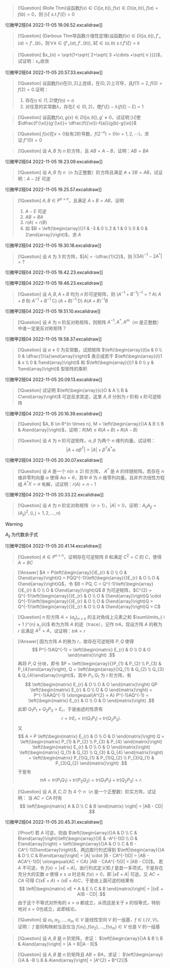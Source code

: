 >[!Question]
>(Rolle Thm)设函数$f(x)\in C([a,b]),f(x)\in D((a,b)),f(a)=f(b)=0$，则$\exists \xi \  s.t. f'(\xi)=0$

![[微甲2班04 2022-11-05 19.06.52.excalidraw]]

>[!Question]
>(Darboux Thm导函数介值性定理)设函数$f(x)\in D([a,b]),f'_{+}(a) < f'_{-}(b)$，则$\forall k \in (f'_{+}(a) , f'_{-}(b)),\exists \xi \in (a,b) \ s.t. f'(\xi) = k$



> [!Question]
> $x_{n} = \sqrt{1+\sqrt{ 2+\sqrt{ 3 +\cdots +\sqrt{ n }}}}$，试证明：$x_{n}$收敛

![[微甲2班04 2022-11-05 20.57.33.excalidraw]]

>[!Question]
>设函数$f(x)$在$[0,2]$上连续，在$(0,2)$上可导，且$f(1) = 2,f(0)=f(2)=0.$证明：
> 1. 存在$\eta \in (1,2)$使$f(\eta)=\eta$
> 2. 对任意的实常数$\lambda$，存在$\xi \in (0,2)$，使$f'(\xi)-\lambda(f(\xi) - \xi)=1$



>[!Question]
>设函数$f(x),g(x)\in D([a,b]),g'\neq 0$，试证明$\exists \xi$使$\dfrac{f'(\xi)}{g'(\xi)}= \dfrac{f({\xi})-f(a)}{g(b)-g(\xi)}$



>[!Question]
>$f(x)$在$x=0$处有$2$阶导数，$f(2^{-n}) = 0(n = 1,2,\cdots)$，求证:$f''(0) = 0$



> [!Question]
> 设 $A, B$ 为 $n$ 阶方阵，且 $AB = A - B$，证明：$AB = BA$

![[微甲2班04 2022-11-05 19.23.09.excalidraw]]

> [!Question]
> 设 $A, B$ 为 $n$（$n$ 为正整数）阶方阵且满足 $A + 2B = AB$，试证明：$A - 2E$ 可逆

![[微甲2班04 2022-11-05 19.25.57.excalidraw]]

> [!Question]
> $A, B \in P^{n \times n}$，且满足 $A + B = AB$，证明
> 1. $A - E$ 可逆
> 2. $AB = BA$
> 3. $r(A) = r(B)$
> 4. 如 $B = \left(\begin{array}{}1 & -3 & 0 \\ 2 & 1 & 0 \\ 0 & 0 & 2\end{array}\right)$，求 $A$

![[微甲2班04 2022-11-05 19.30.18.excalidraw]]

> [!Question]
> 设 $A$ 为 $3$ 阶方阵，$|A| = -\dfrac{1}{2}$，则 $|(3A)^{-1} - 2A^{*}| = ?$

![[微甲2班04 2022-11-05 19.42.23.excalidraw]]

![[微甲2班04 2022-11-05 19.46.23.excalidraw]]

> [!Question]
> 设 $A, B, A + B$ 均为 $n$ 阶可逆矩阵，则 $(A^{-1} + B^{-1})^{-1} = ?$
> A) $A + B$
> B) $A^{-1} + B^{-1}$
> C) $(A + B)^{-1}$
> D) $A(A + B)^{-1}B$

![[微甲2班04 2022-11-05 19.51.10.excalidraw]]

> [!Question]
> 设 $A$ 为 $n$ 阶反对称矩阵，则矩阵 $A^{-1}, A^{*}, A^{m}$（$m$ 是正整数） 中谁一定是反对称矩阵？

![[微甲2班04 2022-11-05 19.58.37.excalidraw]]

> [!Question]
> 设 $a \neq 0$ 为实常数，试把矩阵 $\left(\begin{array}{l}a & 0 \\ 0 & \dfrac{1}{a}\end{array}\right)$ 表示成若干 $\left(\begin{array}{l}1 & x \\ 0 & 1\end{array}\right)$ 和 $\left(\begin{array}{l}1 & 0 \\ y & 1\end{array}\right)$ 型矩阵的乘积

![[微甲2班04 2022-11-05 20.09.13.excalidraw]]

> [!Question]
> 试证明 $\left(\begin{array}{c}O & A \\ B & C\end{array}\right)$ 可逆且求其逆，这里 $A, B$ 分别为 $r$ 阶和 $s$ 阶可逆矩阵

![[微甲2班04 2022-11-05 20.16.39.excalidraw]]

> [!Question]
> $A, B \in R^{n \times n}, M = \left(\begin{array}{}A & B \\ B & A\end{array}\right)$，证明：$R(M) \geq R(A+B) + R(A - B)$



> [!Question]
> 设 $A$ 为 $n$ 阶可逆矩阵，$\alpha, \beta$ 为两个 $n$ 维列向量。试证明：
> $$
|A + \alpha\beta^{T}| = |A| + \beta^{T} A^{*}\alpha
.$$

![[微甲2班04 2022-11-05 20.30.07.excalidraw]]

> [!Question]
> 设 $A$ 是一个 $n(n \geq 2)$ 阶方阵， $A^{*}$ 是 $A$ 的伴随矩阵。若存在 $n$ 维非零列向量 $\alpha$ 使得 $A\alpha = \theta$，其中 $\theta$ 为 $n$ 维零列向量。且非齐次线性方程组 $A^{*}X = \alpha$ 有解，试证明：$r(A) = n - 1$

![[微甲2班04 2022-11-05 20.33.22.excalidraw]]

> [!Question]
> 设 $A$ 为 $n$ 阶实对称矩阵（$n > 1$），$|A| = 0$，证明：$A_{ii}A_{jj} = (A_{ij})^{2}, (i, j = 1, 2, \dots, n)$

> [!Warning]
> $A_{ij}$ 为代数余子式

![[微甲2班04 2022-11-05 20.41.14.excalidraw]]

> [!Question]
> $A \in P^{n \times n}$，证明存在可逆矩阵 $B$ 和满足 $C^{2} = C$ 的 $C$，使得 $A = BC$

> [!Answer]
> $A = P\left(\begin{array}{}E_{r} & O \\ O & O\end{array}\right)Q = PQQ^{-1}\left(\begin{array}{}E_{r} & O \\ O & O\end{array}\right)Q$，令 $B = PQ, C = Q^{-1}\left(\begin{array}{}E_{r} & O \\ O & O\end{array}\right)Q$
> $B$ 为可逆矩阵，$C^{2} = Q^{-1}\left(\begin{array}{}E_{r} & O \\ O & O\end{array}\right)Q \cdot Q^{-1}\left(\begin{array}{}E_{r} & O \\ O & O\end{array}\right)Q = Q^{-1}\left(\begin{array}{}E_{r} & O \\ O & O\end{array}\right)Q = C$

> [!Question]
> $n$ 阶方阵 $A = (a_{ij})_{n \times n}$ 的主对角线上元素之和 $\sum\limits_{ i = 1 }^{n} a_{ii}$ 称为方阵 $A$ 的迹（trace），记作 $tr A$。现设方阵 $A$ 的秩为 $r$ 且满足 $A^{2} = A$，试证明：$tr A = r$

> [!Answer]
> 因为方阵 $A$ 的秩为 $r$，故存在可逆矩阵 $P, Q$ 使得
> $$
P^{-1}AQ^{-1} = \left(\begin{matrix}
E_{r} & O \\
O & O
\end{matrix}\right)
.$$
> 再将 $P, Q$ 分块，即令 $P = \left(\begin{array}{}P_{1} & P_{2} \\ P_{3} & P_{4}\end{array}\right), Q = \left(\begin{array}{}Q_{1} & Q_{2} \\ Q_{3} & Q_{4}\end{array}\right)$，其中 $P_{1}, Q_{1}$ 为 $r$ 阶方阵，有
> $$
\left(\begin{matrix}
E_{r} & O \\
O & O
\end{matrix}\right)
QP
\left(\begin{matrix}
E_{r} & O \\
O & O
\end{matrix}\right)
= P^{-1}AAQ^{-1} \xlongequal{A^{2} = A} P^{-1}AQ^{-1} = 
\left(\begin{matrix}
E_{r} & O \\
O & O
\end{matrix}\right)
.$$
> 此即 $Q_{1}P_{1} + Q_{2}P_{3} = E_{r}$，于是由迹的性质有
> $$
r = tr E_{r} = tr(Q_{1}P_{1}) + tr(Q_{2}P_{3}) 
.$$
> 又
> $$
A = P
\left(\begin{matrix}
E_{r} & O \\
O & O
\end{matrix}\right)
Q = 
\left(\begin{matrix}
P_{1} & P_{2} \\
P_{3} & P_{4}
\end{matrix}\right)
\left(\begin{matrix}
E_{r} & O \\
O & O
\end{matrix}\right)
\left(\begin{matrix}
Q_{1} & Q_{2} \\
Q_{3} & Q_{4}
\end{matrix}\right) 
= 
\left(\begin{matrix}
P_{1}Q_{1} & P_{1}Q_{2} \\
P_{3}Q_{1} & P_{3}Q_{2}
\end{matrix}\right)
.$$
> 于是有
> $$
tr A = tr(P_{1}Q_{1}) + tr(P_{3}Q_{2}) = tr(Q_{1}P_{1}) + tr(Q_{2}P_{3}) = r
.$$

> [!Question]
> 设 $A, B, C, D$ 为 $4$ 个 $n$（$n$ 是一个正整数）阶实方阵，试证明：
> 当 $AC = CA$ 时有
> $$
\left|\begin{matrix}
A & D \\
C & B
\end{matrix}
\right|
= 
|AB - CD|
.$$

![[微甲2班04 2022-11-05 20.45.31.excalidraw]]

> [!Proof]
> 若 $A$ 可逆，则由 $\left(\begin{array}{}A & D \\ C & B\end{array}\right)\left(\begin{array}{}E & -A^{-1}D \\ O  & E\end{array}\right) = \left(\begin{array}{}A & O \\ C & B - CA^{-1}D\end{array}\right)$，两边取行列式得到  $\left|\begin{array}{}A & D \\ C & B\end{array}\right| = |A| \cdot |B - CA^{-1}D| = |AB - ACA^{-1}D| \xlongequal{AC = CA} |AB - CAA^{-1}D| = |AB - CD|$。
> 若 $A$ 不可逆，令 $f(x) = |xE + A|$，由行列式定义知 $f$ 是首一多项式，于是存在充分大的实数 $a$ 使得 $x \geq a$ 时总有 $f(x) > 0$，即 $|xE + A|$ 可逆。又 $AC = CA$ 可得 $C(xE + A) = (xE + A)C$，于是由上面可逆的结果有
> $$
\left|\begin{matrix}
xE + A & E \\
C & B
\end{matrix}\right|
= |(xE + A)B - CD|
.$$
> 由于这个不等式对所有的 $x > a$ 都成立，从而这是关于 $x$ 的恒等式，特别地对 $x = 0$也成立，此即结论。

> [!Question]
> 设 $\alpha_{1}, \alpha_{2}, \dots, \alpha_{m} \in V$ 是线性空间 $V$ 的一组基，$f \in L(V, V)$。证明： $f$ 是同构映射当且仅当 $f(\alpha_{1}), f(\alpha_{2}), \dots, f(\alpha_{m}) \in V$ 也是 $V$ 的一组基



> [!Question]
> 设 $A, B$ 是 $n$ 阶矩阵，求证：
> $\left|\begin{array}{}A & B \\ B & A\end{array}\right| = |A + B||A - B|$



> [!Question]
> 设 $A, B$ 是 $n$ 阶矩阵且 $AB = BA$，求证：
> $\left|\begin{array}{}A & -B \\ B & A\end{array}\right| = |A^{2} + B^{2}|$

